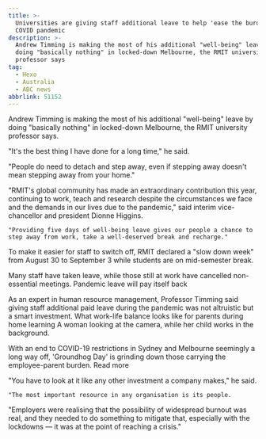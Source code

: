 ```yaml
---
title: >-
  Universities are giving staff additional leave to help 'ease the burden' of
  COVID pandemic
description: >-
  Andrew Timming is making the most of his additional "well-being" leave by
  doing "basically nothing" in locked-down Melbourne, the RMIT university
  professor says
tag:
  - Hexo
  - Australia
  - ABC news
abbrlink: 51152
---
```

Andrew Timming is making the most of his additional "well-being" leave by doing "basically nothing" in locked-down Melbourne, the RMIT university professor says.

"It's the best thing I have done for a long time," he said.

"People do need to detach and step away, even if stepping away doesn't mean stepping away from your home."

"RMIT's global community has made an extraordinary contribution this year, continuing to work, teach and research despite the circumstances we face and the demands in our lives due to the pandemic," said interim vice-chancellor and president Dionne Higgins.

    "Providing five days of well-being leave gives our people a chance to step away from work, take a well-deserved break and recharge."

To make it easier for staff to switch off, RMIT declared a "slow down week" from August 30 to September 3 while students are on mid-semester break.

Many staff have taken leave, while those still at work have cancelled non-essential meetings.
Pandemic leave will pay itself back

As an expert in human resource management, Professor Timming said giving staff additional paid leave during the pandemic was not altruistic but a smart investment.
What work-life balance looks like for parents during home learning
A woman looking at the camera, while her child works in the background.

With an end to COVID-19 restrictions in Sydney and Melbourne seemingly a long way off, 'Groundhog Day' is grinding down those carrying the employee-parent burden.
Read more

"You have to look at it like any other investment a company makes," he said.

    "The most important resource in any organisation is its people.

"Employers were realising that the possibility of widespread burnout was real, and they needed to do something to mitigate that, especially with the lockdowns — it was at the point of reaching a crisis."

